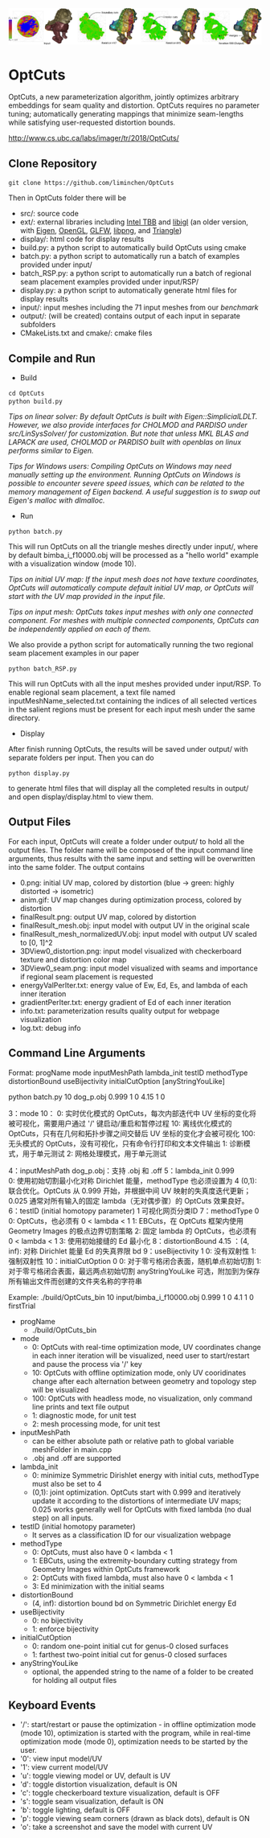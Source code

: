 ![](OptCuts_teaser.jpg)

# OptCuts
OptCuts, a new parameterization algorithm,  jointly optimizes arbitrary embeddings for seam quality and distortion. OptCuts requires no parameter tuning; automatically generating mappings that minimize seam-lengths while satisfying user-requested distortion bounds.

<http://www.cs.ubc.ca/labs/imager/tr/2018/OptCuts/>

## Clone Repository
```
git clone https://github.com/liminchen/OptCuts
```
Then in OptCuts folder there will be
* src/: source code
* ext/: external libraries including [Intel TBB](https://software.intel.com/en-us/intel-tbb) and [libigl](https://libigl.github.io/) (an older version, with [Eigen](http://eigen.tuxfamily.org/), [OpenGL](https://www.opengl.org/), [GLFW](https://www.glfw.org/), [libpng](http://www.libpng.org/pub/png/libpng.html), and [Triangle](https://www.cs.cmu.edu/~quake/triangle.html))
* display/: html code for display results
* build.py: a python script to automatically build OptCuts using cmake
* batch.py: a python script to automatically run a batch of examples provided under input/
* batch_RSP.py: a python script to automatically run a batch of regional seam placement examples provided under input/RSP/
* display.py: a python script to automatically generate html files for display results
* input/: input meshes including the 71 input meshes from our *benchmark*
* output/: (will be created) contains output of each input in separate subfolders
* CMakeLists.txt and cmake/: cmake files

## Compile and Run
* Build
```
cd OptCuts
python build.py
```
*Tips on linear solver: By default OptCuts is built with Eigen::SimplicialLDLT. However, we also provide interfaces for CHOLMOD and PARDISO under src/LinSysSolver/ for customization. But note that unless MKL BLAS and LAPACK are used, CHOLMOD or PARDISO built with openblas on linux performs similar to Eigen.*

*Tips for Windows users: Compiling OptCuts on Windows may need manually setting up the environment. Running OptCuts on Windows is possible to encounter severe speed issues, which can be related to the memory management of Eigen backend. A useful suggestion is to swap out Eigen's malloc with dlmalloc.*

* Run
```
python batch.py
```
This will run OptCuts on all the triangle meshes directly under input/, where by default bimba_i_f10000.obj will be processed as a "hello world" example with a visualization window (mode 10).

*Tips on initial UV map: If the input mesh does not have texture coordinates, OptCuts will automatically compute default initial UV map, or OptCuts will start with the UV map provided in the input file.*

*Tips on input mesh: OptCuts takes input meshes with only one connected component. For meshes with multiple connected components, OptCuts can be independently applied on each of them.*

We also provide a python script for automatically running the two regional seam placement examples in our paper
```
python batch_RSP.py
```
This will run OptCuts with all the input meshes provided under input/RSP. To enable regional seam placement, a text file named inputMeshName_selected.txt containing the indices of all selected vertices in the salient regions must be present for each input mesh under the same directory.

* Display

After finish running OptCuts, the results will be saved under output/ with separate folders per input. Then you can do
```
python display.py
```
to generate html files that will display all the completed results in output/ and open display/display.html to view them.

## Output Files
For each input, OptCuts will create a folder under output/ to hold all the output files. The folder name will be composed of the input command line arguments, thus results with the same input and setting will be overwritten into the same folder. The output contains
* 0.png: initial UV map, colored by distortion (blue -> green: highly distorted -> isometric)
* anim.gif: UV map changes during optimization process, colored by distortion
* finalResult.png: output UV map, colored by distortion
* finalResult_mesh.obj: input model with output UV in the original scale
* finalResult_mesh_normalizedUV.obj: input model with output UV scaled to [0, 1]^2
* 3DView0_distortion.png: input model visualized with checkerboard texture and distortion color map
* 3DView0_seam.png: input model visualized with seams and importance if regional seam placement is requested
* energyValPerIter.txt: energy value of Ew, Ed, Es, and lambda of each inner iteration
* gradientPerIter.txt: energy gradient of Ed of each inner iteration
* info.txt: parameterization results quality output for webpage visualization
* log.txt: debug info

## Command Line Arguments
Format: progName mode inputMeshPath lambda_init testID methodType distortionBound useBijectivity initialCutOption [anyStringYouLike]

python batch.py 10 dog_p.obj  0.999 1 0 4.15 1 0

3：mode  10：
	0: 实时优化模式的 OptCuts，每次内部迭代中 UV 坐标的变化将被可视化，需要用户通过 '/' 键启动/重启和暂停过程
	10: 离线优化模式的 OptCuts，只有在几何和拓扑步骤之间交替后 UV 坐标的变化才会被可视化
	100: 无头模式的 OptCuts，没有可视化，只有命令行打印和文本文件输出
	1: 诊断模式，用于单元测试
	2: 网格处理模式，用于单元测试

4：inputMeshPath  dog_p.obj：支持 .obj 和 .off
5：lambda_init  0.999   
0: 使用初始切割最小化对称 Dirichlet 能量，methodType 也必须设置为 4
(0,1): 联合优化。OptCuts 从 0.999 开始，并根据中间 UV 映射的失真度迭代更新；0.025 通常对所有输入的固定 lambda（无对偶步骤）的 OptCuts 效果良好。
6：testID (initial homotopy parameter) 1  可视化网页分类ID
7：methodType  0
	0: OptCuts，也必须有 0 < lambda < 1
	1: EBCuts，在 OptCuts 框架内使用 Geometry Images 的极点边界切割策略
	2: 固定 lambda 的 OptCuts，也必须有 0 < lambda < 1
	3: 使用初始接缝的 Ed 最小化
8：distortionBound 4.15  ：(4, inf): 对称 Dirichlet 能量 Ed 的失真界限 bd
9：useBijectivity 1
	0: 没有双射性
	1: 强制双射性
10：initialCutOption 0
0: 对于零亏格闭合表面，随机单点初始切割
1: 对于零亏格闭合表面，最远两点初始切割
anyStringYouLike
可选，附加到为保存所有输出文件而创建的文件夹名称的字符串


Example: ./build/OptCuts_bin 10 input/bimba_i_f10000.obj 0.999 1 0 4.1 1 0 firstTrial
* progName
  * ./build/OptCuts_bin
* mode
  * 0: OptCuts with real-time optimization mode, UV coordinates change in each inner iteration will be visualized, need user to start/restart and pause the process via '/' key
  * 10: OptCuts with offline optimization mode, only UV cooridinates change after each alternation between geometry and topology step will be visualized
  * 100: OptCuts with headless mode, no visualization, only command line prints and text file output
  * 1: diagnostic mode, for unit test
  * 2: mesh processing mode, for unit test
* inputMeshPath
  * can be either absolute path or relative path to global variable meshFolder in main.cpp
  * .obj and .off are supported
* lambda_init
  * 0: minimize Symmetric Dirishlet energy with initial cuts, methodType must also be set to 4
  * (0,1): joint optimization. OptCuts start with 0.999 and iteratively update it according to the distortions of intermediate UV maps; 0.025 works generally well for OptCuts with fixed lambda (no dual step) on all inputs.
* testID (initial homotopy parameter)
  * It serves as a classification ID for our visualization webpage
* methodType
  * 0: OptCuts, must also have 0 < lambda < 1
  * 1: EBCuts, using the extremity-boundary cutting strategy from Geometry Images within OptCuts framework
  * 2: OptCuts with fixed lambda, must also have 0 < lambda < 1
  * 3: Ed minimization with the initial seams
* distortionBound
  * (4, inf): distortion bound bd on Symmetric Dirichlet energy Ed
* useBijectivity
  * 0: no bijectivity
  * 1: enforce bijectivity
* initialCutOption
  * 0: random one-point initial cut for genus-0 closed surfaces
  * 1: farthest two-point initial cut for genus-0 closed surfaces
* anyStringYouLike
  * optional, the appended string to the name of a folder to be created for holding all output files

## Keyboard Events
* '/': start/restart or pause the optimization - in offline optimization mode (mode 10), optimization is started with the program, while in real-time optimization mode (mode 0), optimization needs to be started by the user.
* '0': view input model/UV
* '1': view current model/UV
* 'u': toggle viewing model or UV, default is UV
* 'd': toggle distortion visualization, default is ON
* 'c': toggle checkerboard texture visualization, default is OFF
* 's': toggle seam visualization, default is ON
* 'b': toggle lighting, default is OFF
* 'p': toggle viewing seam corners (drawn as black dots), default is ON
* 'o': take a screenshot and save the model with current UV
